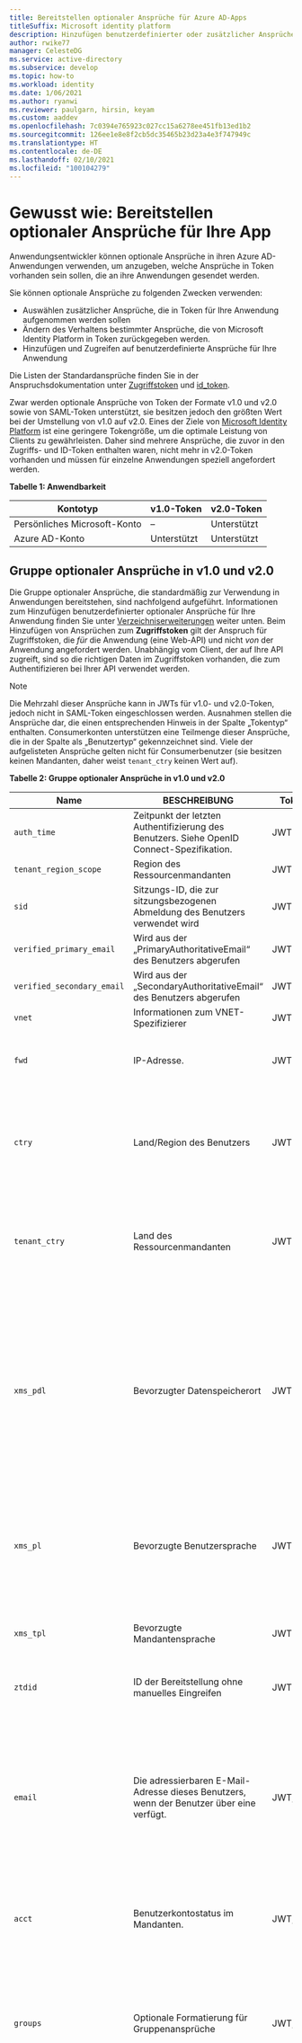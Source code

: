 ```yaml
---
title: Bereitstellen optionaler Ansprüche für Azure AD-Apps
titleSuffix: Microsoft identity platform
description: Hinzufügen benutzerdefinierter oder zusätzlicher Ansprüche zu den SAML 2.0- und JWT-Token (JSON Web Token), die von Microsoft Identity Platform ausgestellt werden.
author: rwike77
manager: CelesteDG
ms.service: active-directory
ms.subservice: develop
ms.topic: how-to
ms.workload: identity
ms.date: 1/06/2021
ms.author: ryanwi
ms.reviewer: paulgarn, hirsin, keyam
ms.custom: aaddev
ms.openlocfilehash: 7c0394e765923c027cc15a6278ee451fb13ed1b2
ms.sourcegitcommit: 126ee1e8e8f2cb5dc35465b23d23a4e3f747949c
ms.translationtype: HT
ms.contentlocale: de-DE
ms.lasthandoff: 02/10/2021
ms.locfileid: "100104279"
---
```

# <a name="how-to-provide-optional-claims-to-your-app"></a>Gewusst wie: Bereitstellen optionaler Ansprüche für Ihre App

Anwendungsentwickler können optionale Ansprüche in ihren Azure AD-Anwendungen verwenden, um anzugeben, welche Ansprüche in Token vorhanden sein sollen, die an ihre Anwendungen gesendet werden.

Sie können optionale Ansprüche zu folgenden Zwecken verwenden:

- Auswählen zusätzlicher Ansprüche, die in Token für Ihre Anwendung aufgenommen werden sollen
- Ändern des Verhaltens bestimmter Ansprüche, die von Microsoft Identity Platform in Token zurückgegeben werden.
- Hinzufügen und Zugreifen auf benutzerdefinierte Ansprüche für Ihre Anwendung

Die Listen der Standardansprüche finden Sie in der Anspruchsdokumentation unter [Zugriffstoken](access-tokens.md) und [id_token](id-tokens.md).

Zwar werden optionale Ansprüche von Token der Formate v1.0 und v2.0 sowie von SAML-Token unterstützt, sie besitzen jedoch den größten Wert bei der Umstellung von v1.0 auf v2.0. Eines der Ziele von [Microsoft Identity Platform](./v2-overview.md) ist eine geringere Tokengröße, um die optimale Leistung von Clients zu gewährleisten. Daher sind mehrere Ansprüche, die zuvor in den Zugriffs- und ID-Token enthalten waren, nicht mehr in v2.0-Token vorhanden und müssen für einzelne Anwendungen speziell angefordert werden.

**Tabelle 1: Anwendbarkeit**

| Kontotyp               | v1.0-Token | v2.0-Token |
|----------------------------|-------------|-------------|
| Persönliches Microsoft-Konto | –         | Unterstützt   |
| Azure AD-Konto           | Unterstützt   | Unterstützt   |

## <a name="v10-and-v20-optional-claims-set"></a>Gruppe optionaler Ansprüche in v1.0 und v2.0

Die Gruppe optionaler Ansprüche, die standardmäßig zur Verwendung in Anwendungen bereitstehen, sind nachfolgend aufgeführt. Informationen zum Hinzufügen benutzerdefinierter optionaler Ansprüche für Ihre Anwendung finden Sie unter [Verzeichniserweiterungen](#configuring-directory-extension-optional-claims) weiter unten. Beim Hinzufügen von Ansprüchen zum **Zugriffstoken** gilt der Anspruch für Zugriffstoken, die *für* die Anwendung (eine Web-API) und nicht *von* der Anwendung angefordert werden. Unabhängig vom Client, der auf Ihre API zugreift, sind so die richtigen Daten im Zugriffstoken vorhanden, die zum Authentifizieren bei Ihrer API verwendet werden.

> [!NOTE]
>Die Mehrzahl dieser Ansprüche kann in JWTs für v1.0- und v2.0-Token, jedoch nicht in SAML-Token eingeschlossen werden. Ausnahmen stellen die Ansprüche dar, die einen entsprechenden Hinweis in der Spalte „Tokentyp“ enthalten. Consumerkonten unterstützen eine Teilmenge dieser Ansprüche, die in der Spalte als „Benutzertyp“ gekennzeichnet sind.  Viele der aufgelisteten Ansprüche gelten nicht für Consumerbenutzer (sie besitzen keinen Mandanten, daher weist `tenant_ctry` keinen Wert auf).

**Tabelle 2: Gruppe optionaler Ansprüche in v1.0 und v2.0**

| Name                       |  BESCHREIBUNG   | Tokentyp | Benutzertyp | Notizen  |
|----------------------------|----------------|------------|-----------|--------|
| `auth_time`                | Zeitpunkt der letzten Authentifizierung des Benutzers. Siehe OpenID Connect-Spezifikation.| JWT        |           |  |
| `tenant_region_scope`      | Region des Ressourcenmandanten | JWT        |           | |
| `sid`                      | Sitzungs-ID, die zur sitzungsbezogenen Abmeldung des Benutzers verwendet wird | JWT        |  Persönliche Konten und Azure AD-Konten   |         |
| `verified_primary_email`   | Wird aus der „PrimaryAuthoritativeEmail“ des Benutzers abgerufen      | JWT        |           |         |
| `verified_secondary_email` | Wird aus der „SecondaryAuthoritativeEmail“ des Benutzers abgerufen   | JWT        |           |        |
| `vnet`                     | Informationen zum VNET-Spezifizierer | JWT        |           |      |
| `fwd`                      | IP-Adresse.| JWT    |   | Fügt die ursprüngliche IPv4-Adresse des anfordernden Clients hinzu (wenn innerhalb eines VNET). |
| `ctry`                     | Land/Region des Benutzers | JWT |  | Azure AD gibt den optionalen Anspruch `ctry` zurück, wenn er vorhanden ist und der Wert des Felds ein standardmäßiger aus zwei Buchstaben bestehender Länder-/Regionscode (wie z. B. FR, JP oder SZ) ist. |
| `tenant_ctry`              | Land des Ressourcenmandanten | JWT | | Identisch mit `ctry`, wird jedoch auf Mandantenebene durch einen Administrator festgelegt.  Muss außerdem ein standardmäßiger Wert mit zwei Buchstaben sein. |
| `xms_pdl`             | Bevorzugter Datenspeicherort   | JWT | | Für Multi-Geo-Mandanten ist der bevorzugte Datenspeicherort ein aus drei Buchstaben bestehender Code, der die geografische Region anzeigt, in der sich der Benutzer befindet. Weitere Informationen finden Sie unter [Azure Active Directory Connect-Synchronisierung: Konfigurieren des bevorzugten Datenspeicherorts für Office 365-Ressourcen](../hybrid/how-to-connect-sync-feature-preferreddatalocation.md).<br/>Zum Beispiel: `APC` für Asien-Pazifik. |
| `xms_pl`                   | Bevorzugte Benutzersprache  | JWT ||Die bevorzugte Sprache des Benutzers, falls festgelegt. Wird in Szenarios mit Gastzugriff aus dem Basismandanten abgerufen. Sie wird im Format Sprachkürzel-Länderkürzel angegeben (z. B. en-us). |
| `xms_tpl`                  | Bevorzugte Mandantensprache| JWT | | Die bevorzugte Sprache des Ressourcenmandanten, falls festgelegt. Sie wird in Form des Sprachkürzels angegeben (z. B.: en). |
| `ztdid`                    | ID der Bereitstellung ohne manuelles Eingreifen | JWT | | Die für [Windows Autopilot](/windows/deployment/windows-autopilot/windows-10-autopilot) verwendete Geräteidentität |
| `email`                    | Die adressierbaren E-Mail-Adresse dieses Benutzers, wenn der Benutzer über eine verfügt.  | JWT, SAML | MSA, Azure AD | Dieser Wert ist standardmäßig enthalten, wenn der Benutzer ein Gast im Mandanten ist.  Für verwaltete Benutzer (Benutzer innerhalb des Mandanten) muss er über diese optionale Anforderung oder – nur in v2.0 – mit dem OpenID-Bereich angefordert werden.  Für verwaltete Benutzer muss die E-Mail-Adresse im [Office-Verwaltungsportal](https://portal.office.com/adminportal/home#/users) festgelegt sein.|
| `acct`                | Benutzerkontostatus im Mandanten. | JWT, SAML | | Wenn der Benutzer dem Mandanten angehört, lautet der Wert `0`. Bei einem Gastbenutzer lautet der Wert `1`. |
| `groups`| Optionale Formatierung für Gruppenansprüche |JWT, SAML| |Wird mit der Einstellung „GroupMembershipClaims“ im [Anwendungsmanifest](reference-app-manifest.md) verwendet, das ebenfalls festgelegt sein muss. Weitere Informationen finden Sie weiter unten unter [Gruppenansprüche](#configuring-groups-optional-claims). Weitere Informationen zu Gruppenansprüchen finden Sie unter [Konfigurieren von Gruppenansprüchen](../hybrid/how-to-connect-fed-group-claims.md).
| `upn`                      | UserPrincipalName | JWT, SAML  |           | Ein Bezeichner für den Benutzer, der mit dem Parameter „username_hint“ verwendet werden kann.  Kein dauerhafter Bezeichner für den Benutzer, sollte nicht zur eindeutigen Identifizierung von Benutzerinformationen verwendet werden (beispielsweise als Datenbankschlüssel). Verwenden Sie stattdessen die Benutzerobjekt-ID (`oid`) als Datenbankschlüssel. Benutzern, die sich mit einer [alternativen Anmelde-ID](../authentication/howto-authentication-use-email-signin.md) anmelden, sollte ihr Benutzerprinzipalname (User Principal Name, UPN) nicht angezeigt werden. Verwenden Sie stattdessen die folgenden ID-Tokenansprüche, um den Anmeldezustand für Benutzer anzuzeigen: `preferred_username` oder `unique_name` für v1-Token, `preferred_username` für v2-Token. Obwohl dieser Anspruch automatisch hinzugefügt wird, können Sie ihn als einen optionalen Anspruch angeben, um zusätzliche Eigenschaften zum Ändern des Verhaltens im Fall eines Gastbenutzer anzufügen.  |
| `idtyp`                    | Tokentyp   | JWT-Zugriffstoken | Besonderheit: Nur in Nur-App-Zugriffstoken |  Der Wert lautet `app`, wenn es sich beim Token um ein Nur-App-Token handelt. Dies ist der genaueste Weg für eine API, zu bestimmen, ob ein Token ein App-Token oder ein App- und Benutzertoken ist.|

## <a name="v20-specific-optional-claims-set"></a>v2.0-spezifischer optionaler Anspruchssatz

Diese Ansprüche sind in Azure AD v1.0-Token immer enthalten, jedoch nie in v2.0-Token, sofern nicht angefordert. Diese Ansprüche gelten nur für JWTs (ID-Token und Zugriffstoken).

**Tabelle 3: Nur in v2.0 enthaltene optionale Ansprüche**

| JWT-Anspruch     | Name                            | Beschreibung                                | Notizen |
|---------------|---------------------------------|-------------|-------|
| `ipaddr`      | IP-Adresse                      | Die IP-Adresse, von der aus sich der Client angemeldet hat.   |       |
| `onprem_sid`  | Lokale Sicherheits-ID |                                             |       |
| `pwd_exp`     | Kennwortablaufzeit        | Datum und Uhrzeit, zu der das Kennwort abläuft. |       |
| `pwd_url`     | Kennwortänderungs-URL             | Eine URL, die der Benutzer besuchen kann, um sein Kennwort zu ändern.   |   |
| `in_corp`     | Innerhalb des Unternehmensnetzwerks        | Signalisiert, ob sich der Client aus dem Unternehmensnetzwerk anmeldet. Andernfalls ist der Anspruch nicht enthalten.   |  Basierend auf den Einstellungen für [vertrauenswürdige IP-Adressen](../authentication/howto-mfa-mfasettings.md#trusted-ips) in der MFA.    |
| `family_name` | Last Name (Nachname)                       | Gibt den Nachnamen des Benutzers entsprechend der Definition im Benutzerobjekt an. <br>„family_name“: „Miller“ | Wird in MSA und Azure AD unterstützt. Erfordert den Bereich `profile`.   |
| `given_name`  | Vorname                      | Gibt den Vornamen des Benutzers entsprechend der Definition im Benutzerobjekt an.<br>"given_name": "Frank"                   | Wird in MSA und Azure AD unterstützt.  Erfordert den Bereich `profile`. |
| `upn`         | Benutzerprinzipalname | Ein Bezeichner für den Benutzer, der mit dem Parameter „username_hint“ verwendet werden kann.  Kein dauerhafter Bezeichner für den Benutzer, sollte nicht zur eindeutigen Identifizierung von Benutzerinformationen verwendet werden (beispielsweise als Datenbankschlüssel). Verwenden Sie stattdessen die Benutzerobjekt-ID (`oid`) als Datenbankschlüssel. Benutzern, die sich mit einer [alternativen Anmelde-ID](../authentication/howto-authentication-use-email-signin.md) anmelden, sollte ihr Benutzerprinzipalname (User Principal Name, UPN) nicht angezeigt werden. Verwenden Sie stattdessen den folgenden `preferred_username`-Anspruch, um den Anmeldezustand dem Benutzer anzuzeigen. | Informationen zur Konfiguration des Anspruchs finden Sie weiter unten unter [Zusätzliche Eigenschaften](#additional-properties-of-optional-claims). Erfordert den Bereich `profile`.|

## <a name="v10-specific-optional-claims-set"></a>v1.0-spezifische optionale Ansprüche

Einige der Verbesserungen des v2-Tokenformats sind für Apps verfügbar, die das v1-Tokenformat verwenden, da sie eine Optimierung der Sicherheit und Zuverlässigkeit ermöglichen. Diese werden für die vom v2-Endpunkt angeforderten ID-Token oder Zugriffstoken für APIs, die das v2-Tokenformat verwenden, nicht wirksam. Diese gelten nur für JWTs, nicht für SAML-Token. 

**Tabelle 4: nur in v1.0 enthaltene optionale Ansprüche**


| JWT-Anspruch     | Name                            | BESCHREIBUNG | Notizen |
|---------------|---------------------------------|-------------|-------|
|`aud`          | Zielgruppe | Ist in JWTs immer vorhanden, aber in v1-Zugriffstoken kann der Anspruch auf unterschiedliche Weise ausgegeben werden: als appID-URI mit oder ohne führenden Schrägstrich oder als Client-ID der Ressource. Diese Randomisierung lässt sich bei der Tokenüberprüfung im Code nur schwer berücksichtigen.  Verwenden Sie die [zusätzlichen Eigenschaften für diesen Anspruch](#additional-properties-of-optional-claims), um sicherzustellen, dass er in v1-Zugriffstoken immer auf die Client-ID der Ressource festgelegt ist. | Nur v1-JWT-Zugriffstoken|
|`preferred_username` | Bevorzugter Benutzername        | Stellt den bevorzugten Benutzernamensanspruch innerhalb von v1-Token bereit. Dies erleichtert es Apps, Hinweise zu Benutzernamen bereitzustellen und lesbare Anzeigenamen unabhängig von Ihrem Tokentyp anzuzeigen.  Es wird empfohlen, diesen optionalen Anspruch anstelle etwa von `upn` oder `unique_name` zu verwenden. | v1-ID-Token und Zugriffstoken |

### <a name="additional-properties-of-optional-claims"></a>Zusätzliche Eigenschaften optionaler Ansprüche

Einige optionale Ansprüche können so konfiguriert werden, dass sie auf andere Art zurückgegeben werden. Diese zusätzlichen Eigenschaften unterstützen in erster Linie die Migration lokaler Anwendungen mit unterschiedlichen Datenerwartungen. So ist `include_externally_authenticated_upn_without_hash` beispielsweise hilfreich bei Clients, die keine Hashmarks (`#`) im UPN verarbeiten können.

**Tabelle 4: Werte zum Konfigurieren optionaler Ansprüche**

| Eigenschaftenname  | Name der zusätzlichen Eigenschaft | BESCHREIBUNG |
|----------------|--------------------------|-------------|
| `upn`          |                          | Kann für SAML- und JWT-Antworten und für v1.0- und v2.0-Token verwendet werden. |
|                | `include_externally_authenticated_upn`  | Bezieht den Gast-UPN ein, wie er im Ressourcenmandanten gespeichert ist. Zum Beispiel, `foo_hometenant.com#EXT#@resourcetenant.com` |
|                | `include_externally_authenticated_upn_without_hash` | Wie oben, außer dass die Hashzeichen (`#`) durch Unterstriche (`_`) ersetzt werden, z. B. `foo_hometenant.com_EXT_@resourcetenant.com`|
| `aud`          |                          | In v1-Zugriffstoken wird dies verwendet, um das Format des `aud`-Anspruchs zu ändern.  Dies hat keine Auswirkungen auf v2-Token oder ID-Token einer beliebigen Version, bei denen der `aud`-Anspruch immer die Client-ID ist. Verwenden Sie diese Konfiguration, um sicherzustellen, dass Ihre API die Zielgruppenüberprüfung leichter durchführen kann. Wie alle optionalen Ansprüche, die sich auf das Zugriffstoken auswirken, muss die Ressource in der Anforderung diesen optionalen Anspruch festlegen, da Ressourcen Besitzer des Zugriffstokens sind.|
|                | `use_guid`               | Gibt die Client-ID der Ressource (API) im GUID-Format immer als `aud`-Anspruch aus, statt sie als nicht laufzeitabhängig festzulegen. Ein Beispiel: Wenn eine Ressource dieses Flag festlegt und die Client-ID `bb0a297b-6a42-4a55-ac40-09a501456577` lautet, erhält jede App, die ein Zugriffstoken für diese Ressource anfordert, ein Zugriffstoken mit `aud`: `bb0a297b-6a42-4a55-ac40-09a501456577`. </br></br> Wenn dieser Anspruch nicht festgelegt ist, könnte eine API Token mit dem `aud`-Anspruch `api://MyApi.com`, `api://MyApi.com/`, `api://myapi.com/AdditionalRegisteredField` oder einem anderen als App-ID-URI für diese API festgelegten Wert sowie die Client-ID der Ressource abrufen. |

#### <a name="additional-properties-example"></a>Beispiel für zusätzliche Eigenschaften

```json
"optionalClaims": {
    "idToken": [
        {
            "name": "upn",
            "essential": false,
            "additionalProperties": [
                "include_externally_authenticated_upn"
            ]
        }
    ]
}
```

Dieses OptionalClaims-Objekt bewirkt, dass das an den Client zurückgegebene ID-Token einen `upn`-Anspruch mit den zusätzlichen Informationen zum Home- und zum Ressourcenmandanten enthält. Der `upn`-Anspruch wird im Token nur dann geändert, wenn der Benutzer ein Gastbenutzer im Mandanten ist (und einen anderen Identitätsanbieter für die Authentifizierung verwendet).

## <a name="configuring-optional-claims"></a>Konfigurieren optionaler Ansprüche

> [!IMPORTANT]
> Zugriffstoken werden **immer** mit dem Manifest der Ressource und nicht des Clients generiert.  In der Anforderung `...scope=https://graph.microsoft.com/user.read...` ist die Ressource also die Microsoft Graph-API.  Folglich wird das Zugriffstoken unter Verwendung des Microsoft Graph-API-Manifests und nicht des Clientmanifests erstellt.  Eine Änderung des Manifests für Ihre Anwendung führt niemals dazu, dass Token für die Microsoft Graph-API anders aussehen.  Um zu überprüfen, ob Ihre Änderungen an `accessToken` wirksam sind, fordern Sie ein Token für Ihre Anwendung, aber keine andere App an.

Sie können optionale Ansprüche für Ihre Anwendung über die Benutzeroberfläche oder das Anwendungsmanifest konfigurieren.

1. Öffnen Sie das <a href="https://portal.azure.com/" target="_blank">Azure-Portal</a>. 
1. Suchen Sie nach **Azure Active Directory**, und wählen Sie diese Option aus.
1. Wählen Sie unter **Verwalten** die Option **App-Registrierungen** aus.
1. Wählen Sie in der Liste die Anwendung aus, für die Sie optionale Ansprüche konfigurieren möchten.

**Konfigurieren optionaler Ansprüche über die Benutzeroberfläche:**

[![Konfigurieren optionaler Ansprüche in der Benutzeroberfläche](./media/active-directory-optional-claims/token-configuration.png)](./media/active-directory-optional-claims/token-configuration.png)

1. Wählen Sie unter **Verwalten** die Option **Tokenkonfiguration** aus.
   - Die Benutzeroberflächenoption auf dem Blatt **Tokenkonfiguration** ist nicht für Apps verfügbar, die in einem Azure AD B2C-Mandanten registriert sind, der durch Ändern des Anwendungsmanifests konfiguriert werden kann. Weitere Informationen finden Sie unter [Hinzufügen von Ansprüchen und Anpassen von Benutzereingaben mit benutzerdefinierten Richtlinien in Azure Active Directory B2C](../../active-directory-b2c/configure-user-input.md).  

1. Wählen Sie **Optionalen Anspruch hinzufügen** aus.
1. Wählen Sie den Tokentyp aus, den Sie konfigurieren möchten.
1. Wählen Sie die hinzuzufügenden optionalen Ansprüche aus.
1. Wählen Sie **Hinzufügen**.


**Konfigurieren optionaler Ansprüche über das Anwendungsmanifest:**

[![Zeigt, wie optionale Ansprüche mithilfe des Anwendungsmanifests konfiguriert werden.](./media/active-directory-optional-claims/app-manifest.png)](./media/active-directory-optional-claims/app-manifest.png)

1. Wählen Sie unter **Verwalten** die Option **Manifest** aus. Ein webbasierter Manifest-Editor wird geöffnet, mit dem Sie das Manifest bearbeiten können. Optional können Sie **Herunterladen** wählen und das Manifest lokal bearbeiten und dann **Hochladen** verwenden, um es wieder auf Ihre Anwendung anzuwenden. Weitere Informationen zum Anwendungsmanifest finden Sie im Artikel [Grundlegendes zum Azure AD-Anwendungsmanifest](reference-app-manifest.md).

    Der folgende Eintrag im Anwendungsmanifest fügt ID-, Zugriffs- und SAML-Token die optionalen Ansprüche „auth_time“, „ipaddr“ und „upn“ hinzu.

    ```json
    "optionalClaims": {
        "idToken": [
            {
                "name": "auth_time",
                "essential": false
            }
        ],
        "accessToken": [
            {
                "name": "ipaddr",
                "essential": false
            }
        ],
        "saml2Token": [
            {
                "name": "upn",
                "essential": false
            },
            {
                "name": "extension_ab603c56068041afb2f6832e2a17e237_skypeId",
                "source": "user",
                "essential": false
            }
        ]
    }
    ```

2. Wenn Sie fertig sind, wählen Sie **Speichern** aus. Nun werden die angegebenen optionalen Ansprüche in die Token für die Anwendung eingefügt.


### <a name="optionalclaims-type"></a>Typ „OptionalClaims“

Deklariert die von einer Anwendung angeforderten optionalen Ansprüche. Eine Anwendung kann optionale Ansprüche so konfigurieren, dass sie in jedem der drei Tokentypen (ID-Token, Zugriffstoken, SAML 2-Token) zurückgegeben werden, die vom Sicherheitstokendienst empfangen werden können. Die Anwendung kann einen anderen Satz optionaler Ansprüche für die Rückgabe im jeweiligen Tokentyp konfigurieren. Die „OptionalClaims“-Eigenschaft der Anwendungsentität ist ein „OptionalClaims“-Objekt.

**Tabelle 5: Eigenschaften des Typs „OptionalClaims“**

| Name          | Typ                       | BESCHREIBUNG                                           |
|---------------|----------------------------|-------------------------------------------------------|
| `idToken`     | Sammlung (OptionalClaim) | Die optionalen Ansprüche, die im JWT-ID-Token zurückgegeben werden.     |
| `accessToken` | Sammlung (OptionalClaim) | Die optionalen Ansprüche, die im JWT-Zugriffstoken zurückgegeben werden. |
| `saml2Token`  | Sammlung (OptionalClaim) | Die optionalen Ansprüche, die im SAML-Token zurückgegeben werden.       |

### <a name="optionalclaim-type"></a>Typ „OptionalClaim“

Enthält einen optionalen Anspruch, der einer Anwendung oder einem Dienstprinzipal zugeordnet ist. Die „idToken“-, „accessToken“- und „saml2Token“-Eigenschaften des [OptionalClaims](/graph/api/resources/optionalclaims)-Typs ist eine Sammlung von „OptionalClaim“.
Wenn durch einen bestimmten Anspruch unterstützt, können Sie auch das Verhalten von „OptionalClaim“ mithilfe des Felds „AdditionalProperties“ ändern.

**Tabelle 6: Eigenschaften des Typs „OptionalClaim“**

| Name                   | Typ                    | BESCHREIBUNG                                                                                                                                                                                                                                                                                                   |
|------------------------|-------------------------|---------------------------------------------------------------------------------------------------------------------------------------------------------------------------------------------------------------------------------------------------------------------------------------------------------------|
| `name`                 | Edm.String              | Der Name des optionalen Anspruchs.                                                                                                                                                                                                                                                                               |
| `source`               | Edm.String              | Die Quelle (Verzeichnisobjekt) des Anspruchs. Es gibt vordefinierte Ansprüche und benutzerdefinierte Ansprüche aus Erweiterungseigenschaften. Wenn der Quellwert „null“ ist, ist der Anspruch ein vordefinierter optionaler Anspruch. Wenn der Quellwert „user“ ist, ist der Wert in der „name“-Eigenschaft die Erweiterungseigenschaft aus dem Benutzerobjekt. |
| `essential`            | Edm.Boolean             | Wenn der Wert „true“ ist, ist der vom Client angegebene Anspruch erforderlich, um eine reibungslose Autorisierung für die jeweilige vom Endbenutzer angeforderte Aufgabe sicherzustellen. Der Standardwert ist „FALSE“.                                                                                                                 |
| `additionalProperties` | Sammlung (Edm.String) | Zusätzliche Eigenschaften des Anspruchs. Wenn eine Eigenschaft in dieser Sammlung vorhanden ist, ändert sie das Verhalten des optionalen Anspruchs, der in der „name“-Eigenschaft angegeben ist.                                                                                                                                                   |

## <a name="configuring-directory-extension-optional-claims"></a>Konfigurieren von optionalen Ansprüchen für die Verzeichniserweiterung

Zusätzlich zu den optionalen Standardansprüchen können Sie Token auch so konfigurieren, dass sie Erweiterungen enthalten. Weitere Informationen finden Sie in der [Microsoft Graph-Dokumentation im Teil über extensionProperty](/graph/api/resources/extensionproperty).

Optionale Ansprüche unterstützen keine Schemaerweiterungen und offenen Erweiterungen, sondern nur AAD Graph-Verzeichniserweiterungen. Diese Funktion ist nützlich, um zusätzliche Benutzerinformationen anzufügen, die von Ihrer App verwendet werden können, z. B. einen zusätzlichen Bezeichner oder eine wichtige Konfigurationsoption, die vom Benutzer festgelegt wurde. Ein Beispiel finden Sie unten auf dieser Seite.

Verzeichnisschemaerweiterungen sind ein auf Azure AD beschränktes Feature. Wenn Ihr Anwendungsmanifest eine benutzerdefinierte Erweiterung erfordert und sich ein MSA-Benutzer bei Ihrer App anmeldet, werden diese Erweiterungen nicht zurückgegeben.

### <a name="directory-extension-formatting"></a>Formatierung der Verzeichniserweiterung

Verwenden Sie beim Konfigurieren der optionalen Ansprüche der Verzeichniserweiterung mithilfe des Anwendungsmanifests den vollständigen Namen der Erweiterung (im Format `extension_<appid>_<attributename>`). Die `<appid>` muss mit der ID der Anwendung übereinstimmen, die den Anspruch anfordert.

Innerhalb des JWT werden diese Ansprüche mit dem folgenden Namensformat ausgegeben: `extn.<attributename>`

Innerhalb der SAML-Token werden diese Ansprüche mit dem folgenden URI-Format ausgegeben: `http://schemas.microsoft.com/identity/claims/extn.<attributename>`

## <a name="configuring-groups-optional-claims"></a>Konfigurieren von optionalen Gruppenansprüchen

Dieser Abschnitt behandelt die Konfigurationsoptionen unter den optionalen Ansprüchen, um die in Gruppenansprüchen verwendeten Gruppenattribute von der Standardgruppen-ObjectID in von lokalem Windows Active Directory synchronisierte Attribute zu ändern. Sie können optionale Gruppenansprüche für Ihre Anwendung über die Benutzeroberfläche oder das Anwendungsmanifest konfigurieren.

> [!IMPORTANT]
> Unter [Konfigurieren von Gruppenansprüchen für Anwendungen mit Azure AD](../hybrid/how-to-connect-fed-group-claims.md) finden Sie weitere Informationen, einschließlich wichtiger Einschränkungen für Gruppenansprüche aus lokalen Attributen.

**Konfigurieren optionaler Gruppenansprüche über die Benutzeroberfläche:**

1. Melden Sie sich beim <a href="https://portal.azure.com/" target="_blank">Azure-Portal</a> an.
1. Wählen Sie nach der Authentifizierung Ihren Azure AD-Mandanten aus, indem Sie ihn in der rechten oberen Ecke der Seite auswählen.
1. Suchen Sie nach **Azure Active Directory**, und wählen Sie diese Option aus.
1. Wählen Sie unter **Verwalten** die Option **App-Registrierungen** aus.
1. Wählen Sie in der Liste die Anwendung aus, für die Sie optionale Ansprüche konfigurieren möchten.
1. Wählen Sie unter **Verwalten** die Option **Tokenkonfiguration** aus.
1. Wählen Sie **Anspruchsgruppen hinzufügen** aus.
1. Wählen Sie die zurückzugebenden Gruppentypen aus (**Sicherheitsgruppen** oder **Verzeichnisrollen**, **Alle Gruppen** und/oder **Der Anwendung zugewiesene Gruppen**). Die Option **Der Anwendung zugewiesene Gruppen** umfasst nur Gruppen, die der Anwendung zugewiesen sind. Die Option **Alle Gruppen** umfasst **SecurityGroup**, **DirectoryRole** und **DistributionList** aber nicht **Der Anwendung zugewiesene Gruppen**. 
1. Optional: Wählen Sie die Eigenschaften des jeweiligen Tokentyps aus, um den Wert des Gruppenanspruchs so zu ändern, dass er lokale Gruppenattribute enthält, oder um den Anspruchstyp in eine Rolle zu ändern.
1. Wählen Sie **Speichern** aus.

**Konfigurieren optionaler Gruppenansprüche über das Anwendungsmanifest:**

1. Melden Sie sich beim <a href="https://portal.azure.com/" target="_blank">Azure-Portal</a> an.
1. Wählen Sie nach der Authentifizierung Ihren Azure AD-Mandanten aus, indem Sie ihn in der rechten oberen Ecke der Seite auswählen.
1. Suchen Sie nach **Azure Active Directory**, und wählen Sie diese Option aus.
1. Wählen Sie in der Liste die Anwendung aus, für die Sie optionale Ansprüche konfigurieren möchten.
1. Wählen Sie unter **Verwalten** die Option **Manifest** aus.
1. Fügen Sie den folgenden Eintrag mit dem Manifest-Editor hinzu:

   Gültige Werte sind:

   - „Alle“ (umfasst „SecurityGroup“, „DirectoryRole“ und „DistributionList“)
   - SecurityGroup
   - DirectoryRole
   - „ApplicationGroup“ (diese Option umfasst nur Gruppen, die der Anwendung zugewiesen sind)

   Beispiel:

    ```json
    "groupMembershipClaims": "SecurityGroup"
    ```

   Standardmäßig werden ObjectIDs von Gruppen im Wert des Gruppenanspruchs ausgegeben.  Um den Anspruchswert so zu ändern, dass er lokale Gruppenattribute enthält, oder um den Anspruchstyp zu „role“ zu ändern, verwenden Sie die Konfiguration für optionale Ansprüche wie folgt:

1. Legen Sie optionale Ansprüche für die Gruppennamenkonfiguration fest.

   Wenn die Gruppen im Token die lokalen AD-Gruppenattribute im Abschnitt mit optionalen Ansprüchen enthalten sollen, geben Sie an, welcher optionale Anspruch des Tokentyps angewandt werden soll. Geben Sie außerdem den Namen des angeforderten optionalen Anspruchs sowie weitere gewünschte Eigenschaften an.  Es können mehrere Tokentypen aufgelistet werden:

   - idToken für das OIDC-ID-Token
   - accessToken für das OAuth-Zugriffstoken
   - Saml2Token für SAML-Token

   Der Typ „Saml2Token“ gilt für Token sowohl im SAML1.1- als auch im SAML2.0-Format.

   Ändern Sie für jeden relevanten Tokentyp den Gruppenanspruch so, dass der Abschnitt „Optionale Ansprüche“ im Manifest verwendet wird. Das Schema für optionale Ansprüche sieht folgendermaßen aus:

    ```json
    {
        "name": "groups",
        "source": null,
        "essential": false,
        "additionalProperties": []
    }
    ```

   | Schema für optionale Ansprüche | Wert |
   |----------|-------------|
   | **name:** | Muss „groups“ lauten. |
   | **source:** | Wird nicht verwendet. Auslassen oder NULL angeben. |
   | **essential:** | Wird nicht verwendet. Auslassen oder FALSE angeben. |
   | **additionalProperties:** | Liste zusätzlicher Eigenschaften.  Gültige Optionen sind "sam_account_name", "dns_domain_and_sam_account_name", "netbios_domain_and_sam_account_name" und "emit_as_roles". |

   In „additionalProperties“ ist nur eine dieser Optionen erforderlich: "sam_account_name", "dns_domain_and_sam_account_name" oder "netbios_domain_and_sam_account_name".  Wenn mehrere dieser Optionen vorhanden sind, wird die erste verwendet, alle weiteren werden ignoriert.

   Einige Anwendungen erfordern Gruppeninformationen über Benutzer im Rollenanspruch.  Fügen Sie den zusätzlichen Eigenschaften „emit_as_roles“ hinzu, um den Anspruchstyp von einem Gruppenanspruch in einen Rollenanspruch zu ändern.  Die Gruppenwerte werden im Rollenanspruch ausgegeben.

   Wenn „emit_as_roles“ verwendet wird, sind konfigurierte Anwendungsrollen, denen der Benutzer zugewiesen ist, nicht im Rollenanspruch enthalten.

**Beispiele:**

1) Ausgeben von Gruppen als Gruppennamen in OAuth-Zugriffstoken im Format „dnsDomainName\sAMAccountName“

    **Benutzeroberflächenkonfiguration:**

    [![Konfigurieren optionaler Ansprüche](./media/active-directory-optional-claims/groups-example-1.png)](./media/active-directory-optional-claims/groups-example-1.png)

    **Eintrag des Anwendungsmanifests:**

    ```json
    "optionalClaims": {
        "accessToken": [
            {
                "name": "groups",
                "additionalProperties": [
                    "dns_domain_and_sam_account_name"
                ]
            }
        ]
    }
    ```

2) Ausgeben von Gruppennamen, die im Format „netbiosDomain\sAMAccountName“ als Rollenanspruch in SAML- und OIDC-ID-Token zurückgegeben werden sollen

    **Benutzeroberflächenkonfiguration:**

    [![Optionale Ansprüche im Manifest](./media/active-directory-optional-claims/groups-example-2.png)](./media/active-directory-optional-claims/groups-example-2.png)

    **Eintrag des Anwendungsmanifests:**

    ```json
    "optionalClaims": {
        "saml2Token": [
            {
                "name": "groups",
                "additionalProperties": [
                    "netbios_name_and_sam_account_name",
                    "emit_as_roles"
                ]
            }
        ],
        "idToken": [
            {
                "name": "groups",
                "additionalProperties": [
                    "netbios_name_and_sam_account_name",
                    "emit_as_roles"
                ]
            }
        ]
    }
    ```

## <a name="optional-claims-example"></a>Beispiel für optionale Ansprüche

In diesem Abschnitt können Sie ein Szenario durchgehen, um zu erfahren, wie Sie optionale Ansprüche für Ihre Anwendung verwenden können.
Es sind mehrere Optionen für das Aktualisieren der Eigenschaften in der Identitätskonfiguration einer Anwendung zum Aktivieren und Konfigurieren optionaler Ansprüche verfügbar:

- Sie können die Benutzeroberfläche für die **Tokenkonfiguration** verwenden (siehe Beispiel unten).
- Sie können das **Manifest** verwenden (siehe Beispiel unten). Lesen Sie zuerst das Dokument [Grundlegendes zum Azure AD-Anwendungsmanifest](./reference-app-manifest.md), um eine Einführung in das Manifest zu erhalten.
- Sie können zum Aktualisieren Ihrer Anwendung auch eine Anwendung schreiben, die die [Microsoft Graph-API](/graph/use-the-api) nutzt. Der Typ [OptionalClaims](/graph/api/resources/optionalclaims) im Referenzhandbuch zur Microsoft Graph-API kann beim Konfigurieren der optionalen Ansprüche hilfreich sein.

**Beispiel:**

Im folgenden Beispiel verwenden Sie die Benutzeroberfläche für die **Tokenkonfiguration** und das **Manifest**, um den Zugriffstoken, ID-Token und SAML-Token optionale Ansprüche hinzuzufügen, die für Ihre Anwendung vorgesehen sind. Verschiedene optionale Ansprüche wurden den einzelnen Tokentypen hinzugefügt, die von der Anwendung empfangen werden können:

- Die ID-Token enthalten jetzt den UPN für Verbundbenutzer in vollständiger Form (`<upn>_<homedomain>#EXT#@<resourcedomain>`).
- Die Zugriffstoken, die andere Clients für diese Anwendung anfordern, enthalten jetzt den Anspruch „auth_time“.
- Die SAML-Token enthalten jetzt die Verzeichnisschemaerweiterung „skypeId“ (in diesem Beispiel lautet die App-ID für diese App „ab603c56068041afb2f6832e2a17e237“). Die SAML-Token stellen die Skype-ID als `extension_skypeId` bereit.

**Benutzeroberflächenkonfiguration:**

1. Melden Sie sich beim <a href="https://portal.azure.com/" target="_blank">Azure-Portal</a> an.
1. Wählen Sie nach der Authentifizierung Ihren Azure AD-Mandanten aus, indem Sie ihn in der rechten oberen Ecke der Seite auswählen.

1. Suchen Sie nach **Azure Active Directory**, und wählen Sie diese Option aus.

1. Wählen Sie unter **Verwalten** die Option **App-Registrierungen** aus.

1. Suchen Sie in der Liste nach der Anwendung, für die Sie optionale Ansprüche konfigurieren möchten, und klicken Sie darauf.

1. Wählen Sie unter **Verwalten** die Option **Tokenkonfiguration** aus.

1. Klicken Sie auf **Optionalen Anspruch hinzufügen**, wählen Sie den Tokentyp **ID** und dann in der Liste der Ansprüche **upn** aus, und klicken Sie anschließend auf **Hinzufügen**.

1. Klicken Sie auf **Optionalen Anspruch hinzufügen**, wählen Sie den Tokentyp **Zugriff** und dann in der Liste der Ansprüche **auth_time** aus, und klicken Sie anschließend auf **Hinzufügen**.

1. Klicken Sie auf dem Übersichtsbildschirm „Tokenkonfiguration“ auf das Stiftsymbol neben **upn**, anschließend auf den Umschalter **Extern authentifiziert** und dann auf **Speichern**.

1. Klicken Sie auf **Optionalen Anspruch hinzufügen**, wählen Sie den Tokentyp **SAML** und dann in der Liste der Ansprüche **extn.skypeID** aus (gilt nur, wenn Sie ein Azure AD-Benutzerobjekt mit dem Namen „skypeID“ erstellt haben), und klicken Sie anschließend auf **Hinzufügen**.

    [![Optionale Ansprüche für SAML-Token](./media/active-directory-optional-claims/token-config-example.png)](./media/active-directory-optional-claims/token-config-example.png)

**Manifestkonfiguration:**

1. Melden Sie sich beim <a href="https://portal.azure.com/" target="_blank">Azure-Portal</a> an.
1. Wählen Sie nach der Authentifizierung Ihren Azure AD-Mandanten aus, indem Sie ihn in der rechten oberen Ecke der Seite auswählen.
1. Suchen Sie nach **Azure Active Directory**, und wählen Sie diese Option aus.
1. Suchen Sie in der Liste nach der Anwendung, für die Sie optionale Ansprüche konfigurieren möchten, und klicken Sie darauf.
1. Wählen Sie unter **Verwalten** die Option **Manifest** aus, um den Inline-Manifest-Editor zu öffnen.
1. Das Manifest kann mit diesem Editor direkt bearbeitet werden. Das Manifest folgt dem Schema für die [Anwendungsentität](./reference-app-manifest.md). Das Manifest wird nach dem Speichern automatisch formatiert. Neue Elemente werden der `OptionalClaims`-Eigenschaft hinzugefügt.

    ```json
    "optionalClaims": {
        "idToken": [
            {
                "name": "upn",
                "essential": false,
                "additionalProperties": [
                    "include_externally_authenticated_upn"
                ]
            }
        ],
        "accessToken": [
            {
                "name": "auth_time",
                "essential": false
            }
        ],
        "saml2Token": [
            {
                "name": "extension_ab603c56068041afb2f6832e2a17e237_skypeId",
                "source": "user",
                "essential": true
            }
        ]
    }
    ```

1. Wenn Sie das Manifest aktualisiert haben, klicken Sie auf **Speichern**, um das Manifest zu speichern.

## <a name="next-steps"></a>Nächste Schritte

Erfahren Sie mehr über die Standardansprüche, die von Azure AD bereitgestellt werden.

- [ID-Token](id-tokens.md)
- [Zugriffstoken](access-tokens.md)
